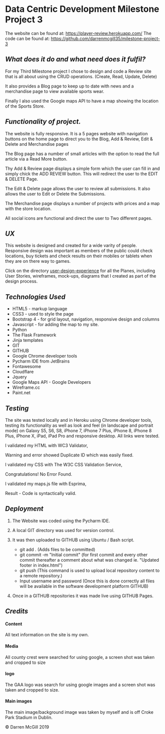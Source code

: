 # **Data Centric Development Milestone Project 3**

The website can be found at: https://player-review.herokuapp.com/
The code can be found at: https://github.com/darrenmcgill35/milestone-project-3

## *What does it do and what need does it fulfil?*

For my Third Milestone project I chose to design and code a Review site that is all 
about using the CRUD operations. (Create, Read, Update, Delete)

It also provides a Blog page to keep up to date with news and a merchandise page to view available sports wear. 

Finally I also used the Google maps API to have a map showing the location of the Sports Store. 


## *Functionality of project.*

The website is fully responsive. It is a 5 pages website with navigation buttons on the home page to 
direct you to the Blog, Add & Review, Edit & Delete and Merchandise pages  

The Blog page has a number of small articles with the option to read the full article via a Read More button.

Thy Add & Review page displays a simple form which the user can fill in and simply chick the ADD REVIEW button. 
This will redirect the user to the EDIT & DELETE Page. 

The Edit & Delete page allows the user to review all submissions. It also allows the user to Edit or Delete the 
Submissions.

The Merchandise page displays a number of projects with prices and a map with the store location. 

All social icons are functional and direct the user to Two different 
pages. 


## *UX*

This website is designed and created for a wide varity of people.
Responsive design was important as members of the public could check locations, buy 
tickets and check results on their mobiles or tablets when they are on there way to games.  

Click on the directory [user-design-experience](https://github.com/darrenmcgill35/milestone2/tree/master/assets/user-design-experience) for all the Planes, 
including User Stories, wireframes, mock-ups, diagrams that I created as part 
of the design process.


## *Technologies Used*

* HTML5 - markup language
* CSS3 - used to style the page
* Bootstrap 4 - for grid layout, navigation, responsive design and columns
* Javascript - for adding the map to my site. 
* Python
* The Flask Framework
* Jinja templates
* GIT
* GITHUB
* Google Chrome developer tools
* Pycharm IDE from JetBrains
* Fontawesome
* Cloudflare
* Jquery
* Google Maps API - Google Developers
* Wireframe.cc
* Paint.net


## *Testing*

The site was tested locally and in Heroku using Chrome developer tools, 
testing its functionality as well as look and feel
(in landscape and portrait mode) on Galaxy S5, S6, S8, iPhone 7, iPhone 7 Plus, 
iPhone 8, iPhone 8 Plus, iPhone X, iPad, iPad Pro and responsive desktop. 
All links were tested. 

I validated my HTML with WC3 Validator, 

Warning and error showed Duplicate ID which was easily fixed. 

I validated my CSS with The W3C CSS Validation Service,

Congratulations! No Error Found.

I validated my maps.js file with Esprima,

Result - Code is syntactically valid.


## *Deployment*

1. The Website was coded using the Pycharm IDE. 
1. A local GIT directory was used for version control. 
1. It was then uploaded to GITHUB using Ubuntu / Bash script. 
    * git add . (Adds files to be committed)
    * git commit -m "Initial commit" (for first commit and every other commit 
      thereafter a comment about what was changed ie. 
      "Updated footer in index.html")
    * git push (This command is used to upload local repository content
      to a remote repository.)
    * Input username and password (Once this is done correctly all files will 
       be available in the software development platform GITHUB)
    
1. Once in a GITHUB repositories it was made live using GITHUB Pages. 

## *Credits*

#### Content
All text information on the site is my own.
    
#### Media
All county crest were searched for using google, a screen shot was taken and 
cropped to size
    
#### logo
The GAA logo was search for using google images and a screen shot was taken and 
cropped to size.

#### Main images
The main image/background image was taken by myself and is off 
Croke Park Stadium in Dublin.

    
© Darren McGill 2019
